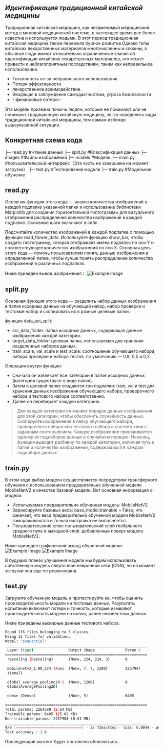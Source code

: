 ## _Идентификация традиционной китайской медицины_

Традиционная китайская медицина, как незаменимый медицинский метод в мировой медицинской системе, в настоящее время все более известна и используется людьми. В этот период традиционная китайская медицина также пережила бурное развитие.Однако типы китайских лекарственных материалов многочисленны и сложны, а обычные люди имеют относительно ограниченные знания об идентификации китайских лекарственных материалов, что может привести к неблагоприятным последствиям, таким как неправильное использование.

-  Токсичность из-за неправильного использования.
- Потеря эффективности.
- лекарственное взаимодействие.
- Вводящая в заблуждение самодиагностика, угроза безопасности
- ✨финансовые потери✨


Эта модель призвана помочь людям, которые не понимают или не понимают традиционную китайскую медицину, легко определить виды традиционной китайской медицины, тем самым избежав вышеуказанной ситуации.

## Конкретная схема кода

├─ read.py #Чтение данных
├─ split.py #Классификация данных
├─ images  #Файлы изображений
├─ models #Модель
├─ main.py #пользовательский интерфейс（Эта часть не завершена на момент загрузки）
├─ test.py #Тестирование модели
├─ train.py #Модельное обучение

## read.py
Основная функция этого кода — анализ количества изображений в каждой подпапке указанной папки и использование библиотеки Matplotlib для создания горизонтальной гистограммы для визуального отображения распределения количества изображений в каждой подпапке. Основные шаги включают в себя:

Подсчитайте количество изображений в каждой подпапке с помощью функции read_flower_data.
Используйте функцию show_bar, чтобы создать гистограмму, которая отображает имена подпапок по оси Y и соответствующее количество изображений по оси X.
Основная цель этого кода — помочь пользователям понять данные изображения в определенной папке, чтобы лучше понять распределение количества изображений в различных подпапках.

Ниже приведен вывод изображения：
![Example Image](https://github.com/whossssssss/ML/blob/google-colab/myplot.png)

## split.py
Основная функция этого кода — разделить набор данных изображения в папке исходных данных на обучающий набор, набор проверки и тестовый набор и скопировать их в разные целевые папки.

функция data_set_split:
- src_data_folder: папка исходных данных, содержащая данные изображения каждой категории.
- target_data_folder: целевая папка, используемая для хранения разделенных наборов данных.
- train_scale, val_scale и test_scale: соотношение обучающего набора, набора проверки и набора тестов, по умолчанию — 0,8, 0,0 и 0,2.

Операции внутри функции:
- Сначала он извлекает все категории в папке исходных данных (категории существуют в виде папок).
- Затем в целевой папке создаются три подпапки: train, val и test для хранения данных изображения обучающего набора, проверочного набора и тестового набора соответственно.
- Далее он перебирает каждую категорию:

> Для каждой категории он меняет порядок данных изображения для этой категории, чтобы обеспечить случайность данных.
Скопируйте изображения в папку обучающего набора, проверочного набора или тестового набора в соответствии с заданным соотношением. Каждое изображение присваивается одному из поднаборов данных в случайном порядке.
Наконец, функция выводит разбивку по каждой категории, включая путь к папке и количество изображений, содержащихся в каждом поднаборе данных.

## train.py
В этом коде выбор модели осуществляется посредством трансферного обучения с использованием предварительно обученной модели MobileNetV2 в качестве базовой модели. Вот основная информация о модели:
- Используемая предварительно обученная модель: MobileNetV2.
- Зафиксируйте базовые веса: base_model.trainable = False, что означает, что веса предварительно обученной модели MobileNetV2 замораживаются и точная настройка не выполняется.
- Пользовательские слои: пользовательский слой глобального среднего пула и выходной слой, добавленные поверх модели MobileNetV2.

Ниже приведен графический вывод обученной модели:
![Example Image](https://github.com/whossssssss/ML/blob/google-colab/train_1.png)
![Example Image](https://github.com/whossssssss/ML/blob/google-colab/train_2.png)

В будущих планах улучшения модели мы будем использовать собственную модель сверточной нейронной сети (CNN), но на момент загрузки она еще не реализована.

## test.py
Загрузите обученную модель и протестируйте ее, чтобы оценить производительность модели на тестовых данных. Результаты испытаний включают потери и точность, которые измеряют производительность модели на новых, ранее неизвестных данных.

Ниже приведены выходные данные тестового набора:
```sh
Found 176 files belonging to 5 classes.
Using 35 files for validation.
Model: "sequential"
_________________________________________________________________
 Layer (type)                Output Shape              Param #   
=================================================================
 rescaling (Rescaling)       (None, 224, 224, 3)       0         
                                                                 
 mobilenetv2_1.00_224 (Func  (None, 7, 7, 1280)        2257984   
 tional)                                                         
                                                                 
 global_average_pooling2d (  (None, 1280)              0         
 GlobalAveragePooling2D)                                         
                                                                 
 dense (Dense)               (None, 5)                 6405      
                                                                 
=================================================================
Total params: 2264389 (8.64 MB)
Trainable params: 6405 (25.02 KB)
Non-trainable params: 2257984 (8.61 MB)
_________________________________________________________________
9/9 [==============================] - 2s 72ms/step - loss: 0.0044 - accuracy: 1.0000
Test accuracy : 1.0
```

Последующий контент будет постоянно обновляться...
